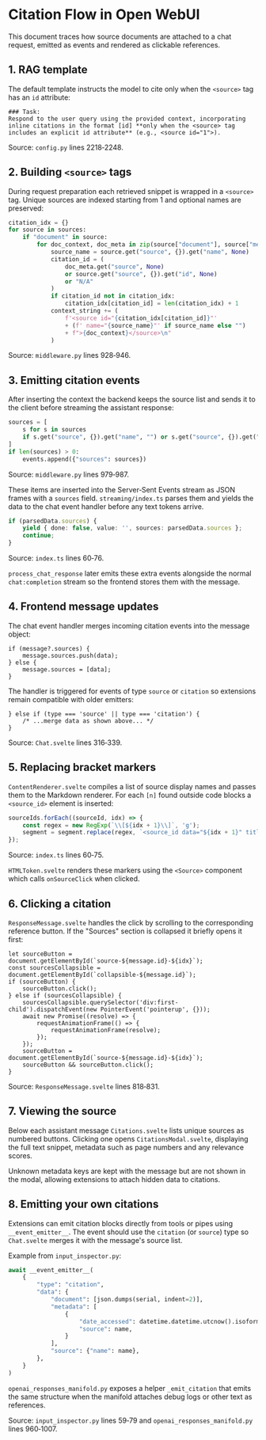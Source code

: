 # Citation Flow in Open WebUI

This document traces how source documents are attached to a chat request, emitted as events and rendered as clickable references.

## 1. RAG template

The default template instructs the model to cite only when the `<source>` tag has an `id` attribute:

```text
### Task:
Respond to the user query using the provided context, incorporating inline citations in the format [id] **only when the <source> tag includes an explicit id attribute** (e.g., <source id="1">).
```

Source: `config.py` lines 2218‑2248.

## 2. Building `<source>` tags

During request preparation each retrieved snippet is wrapped in a `<source>` tag. Unique sources are indexed starting from 1 and optional names are preserved:

```python
citation_idx = {}
for source in sources:
    if "document" in source:
        for doc_context, doc_meta in zip(source["document"], source["metadata"]):
            source_name = source.get("source", {}).get("name", None)
            citation_id = (
                doc_meta.get("source", None)
                or source.get("source", {}).get("id", None)
                or "N/A"
            )
            if citation_id not in citation_idx:
                citation_idx[citation_id] = len(citation_idx) + 1
            context_string += (
                f'<source id="{citation_idx[citation_id]}"'
                + (f' name="{source_name}"' if source_name else "")
                + f">{doc_context}</source>\n"
            )
```

Source: `middleware.py` lines 928‑946.

## 3. Emitting citation events

After inserting the context the backend keeps the source list and sends it to the client before streaming the assistant response:

```python
sources = [
    s for s in sources
    if s.get("source", {}).get("name", "") or s.get("source", {}).get("id", "")
]
if len(sources) > 0:
    events.append({"sources": sources})
```

Source: `middleware.py` lines 979‑987.

These items are inserted into the Server‑Sent Events stream as JSON frames with
a `sources` field. `streaming/index.ts` parses them and yields the data to the
chat event handler before any text tokens arrive.

```typescript
if (parsedData.sources) {
    yield { done: false, value: '', sources: parsedData.sources };
    continue;
}
```

Source: `index.ts` lines 60‑76.

`process_chat_response` later emits these extra events alongside the normal `chat:completion` stream so the frontend stores them with the message.

## 4. Frontend message updates

The chat event handler merges incoming citation events into the message object:

```svelte
if (message?.sources) {
    message.sources.push(data);
} else {
    message.sources = [data];
}
```

The handler is triggered for events of type `source` or `citation` so
extensions remain compatible with older emitters:

```svelte
} else if (type === 'source' || type === 'citation') {
    /* ...merge data as shown above... */
}
```

Source: `Chat.svelte` lines 316‑339.

## 5. Replacing bracket markers

`ContentRenderer.svelte` compiles a list of source display names and passes them to the Markdown renderer. For each `[n]` found outside code blocks a `<source_id>` element is inserted:

```typescript
sourceIds.forEach((sourceId, idx) => {
    const regex = new RegExp(`\\[${idx + 1}\\]`, 'g');
    segment = segment.replace(regex, `<source_id data="${idx + 1}" title="${sourceId}" />`);
});
```

Source: `index.ts` lines 60‑75.

`HTMLToken.svelte` renders these markers using the `<Source>` component which calls `onSourceClick` when clicked.

## 6. Clicking a citation

`ResponseMessage.svelte` handles the click by scrolling to the corresponding reference button. If the "Sources" section is collapsed it briefly opens it first:

```svelte
let sourceButton = document.getElementById(`source-${message.id}-${idx}`);
const sourcesCollapsible = document.getElementById(`collapsible-${message.id}`);
if (sourceButton) {
    sourceButton.click();
} else if (sourcesCollapsible) {
    sourcesCollapsible.querySelector('div:first-child').dispatchEvent(new PointerEvent('pointerup', {}));
    await new Promise((resolve) => {
        requestAnimationFrame(() => {
            requestAnimationFrame(resolve);
        });
    });
    sourceButton = document.getElementById(`source-${message.id}-${idx}`);
    sourceButton && sourceButton.click();
}
```

Source: `ResponseMessage.svelte` lines 818‑831.

## 7. Viewing the source

Below each assistant message `Citations.svelte` lists unique sources as numbered buttons. Clicking one opens `CitationsModal.svelte`, displaying the full text snippet, metadata such as page numbers and any relevance scores.

Unknown metadata keys are kept with the message but are not shown in the modal, allowing extensions to attach hidden data to citations.

## 8. Emitting your own citations

Extensions can emit citation blocks directly from tools or pipes using
`__event_emitter__`. The event should use the `citation` (or `source`) type so
`Chat.svelte` merges it with the message's source list.

Example from `input_inspector.py`:

```python
await __event_emitter__(
    {
        "type": "citation",
        "data": {
            "document": [json.dumps(serial, indent=2)],
            "metadata": [
                {
                    "date_accessed": datetime.datetime.utcnow().isoformat(),
                    "source": name,
                }
            ],
            "source": {"name": name},
        },
    }
)
```

`openai_responses_manifold.py` exposes a helper `_emit_citation` that emits the
same structure when the manifold attaches debug logs or other text as
references.

Source: `input_inspector.py` lines 59‑79 and
`openai_responses_manifold.py` lines 960‑1007.

